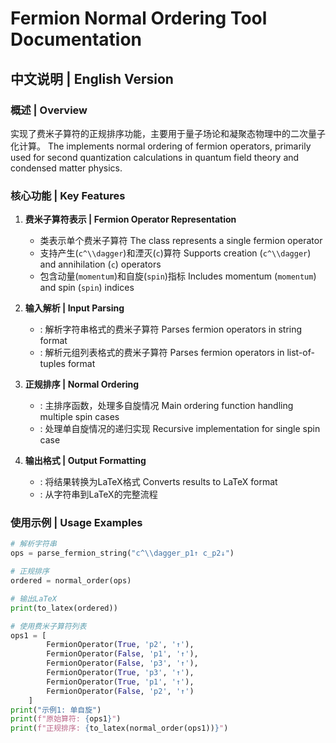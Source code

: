 # Fermion Normal Ordering Tool Documentation

## 中文说明 | English Version

### 概述 | Overview
<mcsymbol name="FermionOperator" filename="fermion_normal_order.py" path="d:\share_files\Obsidian\Code\wick\fermion_normal_order.py" startline="4" type="class"></mcsymbol> 实现了费米子算符的正规排序功能，主要用于量子场论和凝聚态物理中的二次量子化计算。
The <mcsymbol name="FermionOperator" filename="fermion_normal_order.py" path="d:\share_files\Obsidian\Code\wick\fermion_normal_order.py" startline="4" type="class"></mcsymbol> implements normal ordering of fermion operators, primarily used for second quantization calculations in quantum field theory and condensed matter physics.

### 核心功能 | Key Features
1. **费米子算符表示 | Fermion Operator Representation**
   - <mcsymbol name="FermionOperator" filename="fermion_normal_order.py" path="d:\share_files\Obsidian\Code\wick\fermion_normal_order.py" startline="4" type="class"></mcsymbol> 类表示单个费米子算符
   The <mcsymbol name="FermionOperator" filename="fermion_normal_order.py" path="d:\share_files\Obsidian\Code\wick\fermion_normal_order.py" startline="4" type="class"></mcsymbol> class represents a single fermion operator
   - 支持产生(`c^\\dagger`)和湮灭(`c`)算符
   Supports creation (`c^\\dagger`) and annihilation (`c`) operators
   - 包含动量(`momentum`)和自旋(`spin`)指标
   Includes momentum (`momentum`) and spin (`spin`) indices

2. **输入解析 | Input Parsing**
   - <mcsymbol name="parse_fermion_string" filename="fermion_normal_order.py" path="d:\share_files\Obsidian\Code\wick\fermion_normal_order.py" startline="29" type="function"></mcsymbol>: 解析字符串格式的费米子算符
     Parses fermion operators in string format
   - <mcsymbol name="parse_fermion_objects" filename="fermion_normal_order.py" path="d:\share_files\Obsidian\Code\wick\fermion_normal_order.py" startline="50" type="function"></mcsymbol>: 解析元组列表格式的费米子算符
     Parses fermion operators in list-of-tuples format

3. **正规排序 | Normal Ordering**
   - <mcsymbol name="normal_order" filename="fermion_normal_order.py" path="d:\share_files\Obsidian\Code\wick\fermion_normal_order.py" startline="56" type="function"></mcsymbol>: 主排序函数，处理多自旋情况
     Main ordering function handling multiple spin cases
   - <mcsymbol name="_normal_order_single_spin" filename="fermion_normal_order.py" path="d:\share_files\Obsidian\Code\wick\fermion_normal_order.py" startline="84" type="function"></mcsymbol>: 处理单自旋情况的递归实现
     Recursive implementation for single spin case

4. **输出格式 | Output Formatting**
   - <mcsymbol name="to_latex" filename="fermion_normal_order.py" path="d:\share_files\Obsidian\Code\wick\fermion_normal_order.py" startline="147" type="function"></mcsymbol>: 将结果转换为LaTeX格式
     Converts results to LaTeX format
   - <mcsymbol name="normal_order_latex" filename="fermion_normal_order.py" path="d:\share_files\Obsidian\Code\wick\fermion_normal_order.py" startline="172" type="function"></mcsymbol>: 从字符串到LaTeX的完整流程

### 使用示例 | Usage Examples
```python
# 解析字符串
ops = parse_fermion_string("c^\\dagger_p1↑ c_p2↓")

# 正规排序
ordered = normal_order(ops)

# 输出LaTeX
print(to_latex(ordered))
```

```python
# 使用费米子算符列表
ops1 = [
        FermionOperator(True, 'p2', '↑'),
        FermionOperator(False, 'p1', '↑'),
        FermionOperator(False, 'p3', '↑'),
        FermionOperator(True, 'p3', '↑'),
        FermionOperator(True, 'p1', '↑'),
        FermionOperator(False, 'p2', '↑')
    ]
print("示例1: 单自旋")
print(f"原始算符: {ops1}")
print(f"正规排序: {to_latex(normal_order(ops1))}")
```
